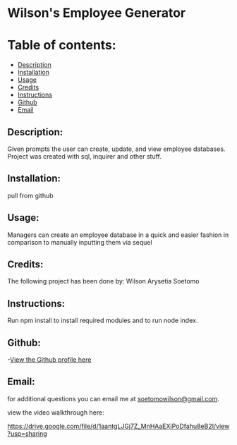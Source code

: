 
# Wilson's Employee Generator

# Table of contents:
- [Description](#description)
- [Installation](#install)
- [Usage](#usage)
- [Credits](#credits)
- [Instructions](#instructions)
- [Github](#github)
- [Email](#email)

## Description:

Given prompts the user can create, update, and view employee databases. Project was created with sql, inquirer and other stuff.
## Installation:

pull from github
## Usage:

Managers can create an employee database in a quick and easier fashion in comparison to manually inputting them via sequel
## Credits:

The following project has been done by: Wilson Arysetia Soetomo
## Instructions:

Run npm install to install required modules and to run node index.
## Github:

-[View the Github profile here](https://github.com/wilson148)
## Email:

for additional questions you can email me at soetomowilson@gmail.com.

view the video walkthrough here:

https://drive.google.com/file/d/1aantgLJGj7Z_MnHAaEXjPoDfahu8eB2I/view?usp=sharing
    